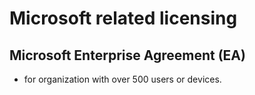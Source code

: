 # Microsoft related licensing

## Microsoft Enterprise Agreement (EA)

* for organization with over 500 users or devices.
